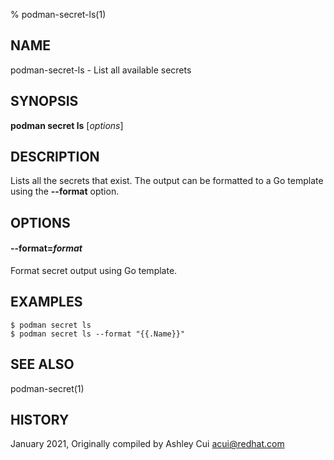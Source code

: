 % podman-secret-ls(1)

## NAME
podman\-secret\-ls - List all available secrets

## SYNOPSIS
**podman secret ls** [*options*]

## DESCRIPTION

Lists all the secrets that exist. The output can be formatted to a Go template using the **--format** option.

## OPTIONS

#### **--format**=*format*

Format secret output using Go template.

## EXAMPLES

```
$ podman secret ls
$ podman secret ls --format "{{.Name}}"
```

## SEE ALSO
podman-secret(1)

## HISTORY
January 2021, Originally compiled by Ashley Cui <acui@redhat.com>
